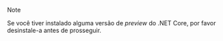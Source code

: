 ﻿> [!NOTE]
> Se você tiver instalado alguma versão de *preview* do .NET Core, por favor desinstale-a antes de prosseguir.
